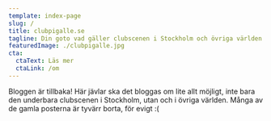 ```yaml
---
template: index-page
slug: /
title: clubpigalle.se
tagline: Din goto vad gäller clubscenen i Stockholm och övriga världen
featuredImage: ./clubpigalle.jpg
cta:
  ctaText: Läs mer
  ctaLink: /om
---
```

Bloggen är tillbaka! Här jävlar ska det bloggas om lite allt möjligt, inte bara den underbara clubscenen i Stockholm, utan och i övriga världen. Många av de gamla posterna är tyvärr borta, för evigt :(